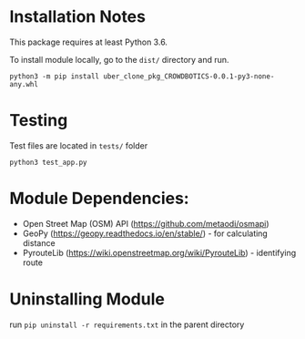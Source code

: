 # Installation Notes

This package requires at least Python 3.6.

To install module locally, go to the `dist/` directory and run.

```
python3 -m pip install uber_clone_pkg_CROWDBOTICS-0.0.1-py3-none-any.whl
```

# Testing

Test files are located in `tests/` folder
```
python3 test_app.py
```

# Module Dependencies:
* Open Street Map (OSM) API (https://github.com/metaodi/osmapi)
* GeoPy (https://geopy.readthedocs.io/en/stable/) - for calculating distance
* PyrouteLib (https://wiki.openstreetmap.org/wiki/PyrouteLib) - identifying route

# Uninstalling Module

run ```pip uninstall -r requirements.txt``` in the parent directory